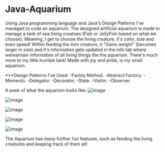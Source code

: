 # Java-Aquarium
Using Java programming language and Java's Design Patterns I've managed to code an aquarium. 
The designed artificial aquarium is made to manage a tank of sea living creatues (Fish or JellyFish based on what we choose).
Meaning, I get to choose the living creature, it's color, size and even speed! 
Within feeding the livin creature, it "Gains weight" (becomes larger in size) and it's information gets updated in the info tab where wemaintain information of all living things the the aquarium.
There's much more to my little humble tank!
Made with joy and pride, is my small aquarium. 

***Design Patterns I've Used: 
-Factoy Method. 
-Abstract Factory.
-Momento.
-Delegator.
-Decorator.
-State.
-Visitor.
-Observer.


A peek of what the aquarium looks like:
![image](https://user-images.githubusercontent.com/93178619/192960772-e67cbbf7-1ae1-4a4f-8112-c33c74fc0acf.png)

![image](https://user-images.githubusercontent.com/93178619/192960967-bcdf4f8e-4ba9-4382-8129-9362202ffca8.png)

![image](https://user-images.githubusercontent.com/93178619/192961042-d05fd379-86bf-423f-b2ec-202179e6fb7b.png)


![image](https://user-images.githubusercontent.com/93178619/192961164-e5dc1e55-338b-48c0-a44e-fbd2d58eb0db.png)


![image](https://user-images.githubusercontent.com/93178619/192961599-3eb14511-638a-4803-8e32-6d0978fa36b5.png)


The Aquarium has many further fun features, such as feeding the living creatures and keeping track of them all!



